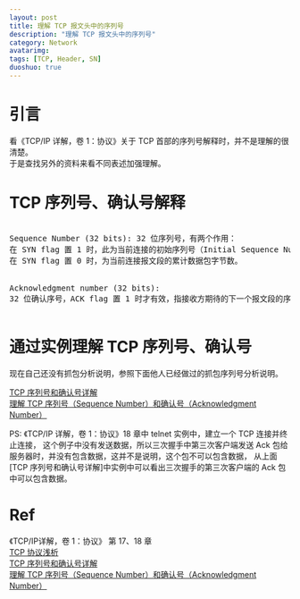 ```yaml
---
layout: post
title: 理解 TCP 报文头中的序列号
description: "理解 TCP 报文头中的序列号"
category: Network
avatarimg:
tags: [TCP, Header, SN]
duoshuo: true
---
```


# 引言

看《TCP/IP 详解，卷 1：协议》关于 TCP 首部的序列号解释时，并不是理解的很清楚。  
于是查找另外的资料来看不同表述加强理解。

# TCP 序列号、确认号解释

<pre>

Sequence Number (32 bits): 32 位序列号，有两个作用：
在 SYN flag 置 1 时，此为当前连接的初始序列号（Initial Sequence Number, ISN），数据的第一个字节序号为此 ISN + 1
在 SYN flag 置 0 时，为当前连接报文段的累计数据包字节数。


Acknowledgment number (32 bits): 
32 位确认序号，ACK flag 置 1 时才有效，指接收方期待的下一个报文段的序列号。

</pre>

# 通过实例理解 TCP 序列号、确认号

现在自己还没有抓包分析说明，参照下面他人已经做过的抓包序列号分析说明。

[TCP 序列号和确认号详解](http://www.cnblogs.com/chenboo/archive/2011/12/19/2293327.html)  
[理解 TCP 序列号（Sequence Number）和确认号（Acknowledgment Number）](http://blog.csdn.net/a19881029/article/details/38091243)  

PS:
《TCP/IP 详解，卷 1：协议》18 章中 telnet 实例中，建立一个 TCP 连接并终止连接，
这个例子中没有发送数据，所以三次握手中第三次客户端发送 Ack 包给服务器时，并没有包含数据，这并不是说明，这个包不可以包含数据，
从上面[TCP 序列号和确认号详解]中实例中可以看出三次握手的第三次客户端的 Ack 包中可以包含数据。

# Ref
《TCP/IP详解，卷 1：协议》 第 17、18 章  
[TCP 协议浅析](http://blog.yuanbin.me/posts/2015/03/TCP-Protocal.html)  
[TCP 序列号和确认号详解](http://www.cnblogs.com/chenboo/archive/2011/12/19/2293327.html)  
[理解 TCP 序列号（Sequence Number）和确认号（Acknowledgment Number）](http://blog.csdn.net/a19881029/article/details/38091243)  

